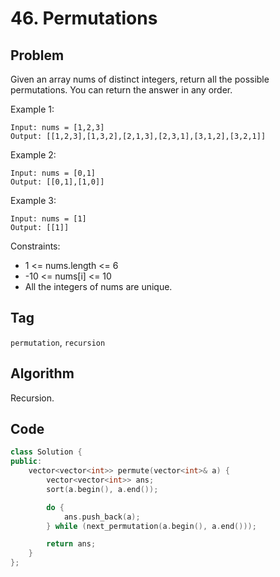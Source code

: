 # 46. Permutations
## Problem  
Given an array nums of distinct integers, return all the possible permutations. You can return the answer in any order.

Example 1:
```
Input: nums = [1,2,3]
Output: [[1,2,3],[1,3,2],[2,1,3],[2,3,1],[3,1,2],[3,2,1]]
```

Example 2:
```
Input: nums = [0,1]
Output: [[0,1],[1,0]]
```

Example 3:
```
Input: nums = [1]
Output: [[1]]
```

Constraints:
- 1 <= nums.length <= 6
- -10 <= nums[i] <= 10
- All the integers of nums are unique.

## Tag
```permutation```, ```recursion```

## Algorithm  
Recursion.

## Code

```cpp
class Solution {
public:
    vector<vector<int>> permute(vector<int>& a) {
        vector<vector<int>> ans;
        sort(a.begin(), a.end());

        do {
            ans.push_back(a);
        } while (next_permutation(a.begin(), a.end()));

        return ans;
    }
};
```